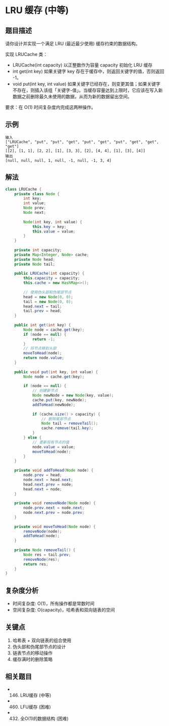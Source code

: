# LRU 缓存 (中等)

## 题目描述
请你设计并实现一个满足 LRU (最近最少使用) 缓存约束的数据结构。

实现 LRUCache 类：
- LRUCache(int capacity) 以正整数作为容量 capacity 初始化 LRU 缓存
- int get(int key) 如果关键字 key 存在于缓存中，则返回关键字的值，否则返回 -1。
- void put(int key, int value) 如果关键字已经存在，则变更其值；如果关键字不存在，则插入该组「关键字-值」。当缓存容量达到上限时，它应该在写入新数据之前删除最久未使用的数据，从而为新的数据留出空间。

要求：在 O(1) 时间复杂度内完成这两种操作。

## 示例
```
输入
["LRUCache", "put", "put", "get", "put", "get", "put", "get", "get", "get"]
[[2], [1, 1], [2, 2], [1], [3, 3], [2], [4, 4], [1], [3], [4]]
输出
[null, null, null, 1, null, -1, null, -1, 3, 4]
```

## 解法
```java
class LRUCache {
    private class Node {
        int key;
        int value;
        Node prev;
        Node next;
        
        Node(int key, int value) {
            this.key = key;
            this.value = value;
        }
    }
    
    private int capacity;
    private Map<Integer, Node> cache;
    private Node head;
    private Node tail;
    
    public LRUCache(int capacity) {
        this.capacity = capacity;
        this.cache = new HashMap<>();
        
        // 使用伪头部和伪尾部节点
        head = new Node(0, 0);
        tail = new Node(0, 0);
        head.next = tail;
        tail.prev = head;
    }
    
    public int get(int key) {
        Node node = cache.get(key);
        if (node == null) {
            return -1;
        }
        // 将节点移到头部
        moveToHead(node);
        return node.value;
    }
    
    public void put(int key, int value) {
        Node node = cache.get(key);
        
        if (node == null) {
            // 创建新节点
            Node newNode = new Node(key, value);
            cache.put(key, newNode);
            addToHead(newNode);
            
            if (cache.size() > capacity) {
                // 删除尾部节点
                Node tail = removeTail();
                cache.remove(tail.key);
            }
        } else {
            // 更新现有节点的值
            node.value = value;
            moveToHead(node);
        }
    }
    
    private void addToHead(Node node) {
        node.prev = head;
        node.next = head.next;
        head.next.prev = node;
        head.next = node;
    }
    
    private void removeNode(Node node) {
        node.prev.next = node.next;
        node.next.prev = node.prev;
    }
    
    private void moveToHead(Node node) {
        removeNode(node);
        addToHead(node);
    }
    
    private Node removeTail() {
        Node res = tail.prev;
        removeNode(res);
        return res;
    }
}
```

## 复杂度分析
- 时间复杂度: O(1)，所有操作都是常数时间
- 空间复杂度: O(capacity)，哈希表和双向链表的空间

## 关键点
1. 哈希表 + 双向链表的组合使用
2. 伪头部和伪尾部节点的设计
3. 链表节点的移动操作
4. 缓存满时的删除策略

## 相关题目
- 146. LRU缓存 (中等)
- 460. LFU缓存 (困难)
- 432. 全O(1)的数据结构 (困难)
